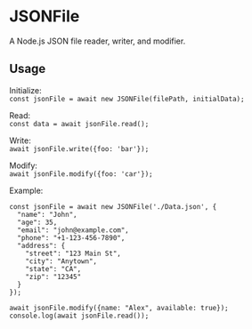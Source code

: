# JSONFile
A Node.js JSON file reader, writer, and modifier.

## Usage
Initialize: <br>
```const jsonFile = await new JSONFile(filePath, initialData);```

Read: <br>
```const data = await jsonFile.read();```

Write: <br>
```await jsonFile.write({foo: 'bar'});```

Modify: <br>
```await jsonFile.modify({foo: 'car'});```

Example: <br>

```
const jsonFile = await new JSONFile('./Data.json', {
  "name": "John",
  "age": 35,
  "email": "john@example.com",
  "phone": "+1-123-456-7890",
  "address": {
    "street": "123 Main St",
    "city": "Anytown",
    "state": "CA",
    "zip": "12345"
  }
});

await jsonFile.modify({name: "Alex", available: true});
console.log(await jsonFile.read());
```
